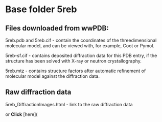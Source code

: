 # Base folder 5reb

## Files downloaded from wwPDB:

5reb.pdb and 5reb.cif - contain the coordinates of the threedimensional molecular model, and can be viewed with, for example, Coot or Pymol.

5reb-sf.cif - contains deposited diffraction data for this PDB entry, if the structure has been solved with X-ray or neutron crystallography.

5reb.mtz - contains structure factors after automatic refinement of molecular model against the diffraction data.

## Raw diffraction data

5reb_DiffractionImages.html - link to the raw diffraction data 

or **Click** [here](  <body>
      <script type="text/javascript">
    window.location.href = "https://zenodo.org/record/3730578) 

## Data Summary
|   | Resolution | Completeness| I/$\boldsymbol{\sigma}$ |
|---|-------------:|----------------:|--------------:|
|   |1.68|99.2  %|<img width=50/>6.900|

|   | **R-work**| **R-free**   
|---|-------------:|----------------:|           
||0.1760|0.2240|

|   |**MolProbity<br>score**| **Ramachandran<br>outliers** 
|---|-------------:|----------------:|
||1.25|0.33 %|

## Other relevant links 
**PDBe**:  https://www.ebi.ac.uk/pdbe/entry/pdb/5reb
 
**PDBr**: https://www.rcsb.org/structure/5reb 

